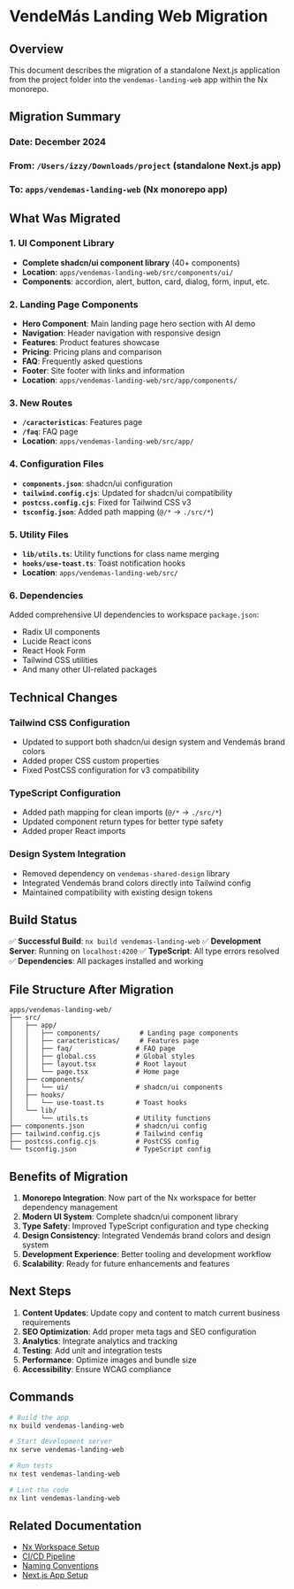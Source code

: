 # VendeMás Landing Web Migration

## Overview

This document describes the migration of a standalone Next.js application from the project folder into the `vendemas-landing-web` app within the Nx monorepo.

## Migration Summary

### Date: December 2024

### From: `/Users/izzy/Downloads/project` (standalone Next.js app)

### To: `apps/vendemas-landing-web` (Nx monorepo app)

## What Was Migrated

### 1. UI Component Library

- **Complete shadcn/ui component library** (40+ components)
- **Location**: `apps/vendemas-landing-web/src/components/ui/`
- **Components**: accordion, alert, button, card, dialog, form, input, etc.

### 2. Landing Page Components

- **Hero Component**: Main landing page hero section with AI demo
- **Navigation**: Header navigation with responsive design
- **Features**: Product features showcase
- **Pricing**: Pricing plans and comparison
- **FAQ**: Frequently asked questions
- **Footer**: Site footer with links and information
- **Location**: `apps/vendemas-landing-web/src/app/components/`

### 3. New Routes

- **`/caracteristicas`**: Features page
- **`/faq`**: FAQ page
- **Location**: `apps/vendemas-landing-web/src/app/`

### 4. Configuration Files

- **`components.json`**: shadcn/ui configuration
- **`tailwind.config.cjs`**: Updated for shadcn/ui compatibility
- **`postcss.config.cjs`**: Fixed for Tailwind CSS v3
- **`tsconfig.json`**: Added path mapping (`@/*` → `./src/*`)

### 5. Utility Files

- **`lib/utils.ts`**: Utility functions for class name merging
- **`hooks/use-toast.ts`**: Toast notification hooks
- **Location**: `apps/vendemas-landing-web/src/`

### 6. Dependencies

Added comprehensive UI dependencies to workspace `package.json`:

- Radix UI components
- Lucide React icons
- React Hook Form
- Tailwind CSS utilities
- And many other UI-related packages

## Technical Changes

### Tailwind CSS Configuration

- Updated to support both shadcn/ui design system and Vendemás brand colors
- Added proper CSS custom properties
- Fixed PostCSS configuration for v3 compatibility

### TypeScript Configuration

- Added path mapping for clean imports (`@/*` → `./src/*`)
- Updated component return types for better type safety
- Added proper React imports

### Design System Integration

- Removed dependency on `vendemas-shared-design` library
- Integrated Vendemás brand colors directly into Tailwind config
- Maintained compatibility with existing design tokens

## Build Status

✅ **Successful Build**: `nx build vendemas-landing-web`
✅ **Development Server**: Running on `localhost:4200`
✅ **TypeScript**: All type errors resolved
✅ **Dependencies**: All packages installed and working

## File Structure After Migration

```
apps/vendemas-landing-web/
├── src/
│   ├── app/
│   │   ├── components/          # Landing page components
│   │   ├── caracteristicas/     # Features page
│   │   ├── faq/                # FAQ page
│   │   ├── global.css          # Global styles
│   │   ├── layout.tsx          # Root layout
│   │   └── page.tsx            # Home page
│   ├── components/
│   │   └── ui/                 # shadcn/ui components
│   ├── hooks/
│   │   └── use-toast.ts        # Toast hooks
│   └── lib/
│       └── utils.ts            # Utility functions
├── components.json             # shadcn/ui config
├── tailwind.config.cjs         # Tailwind config
├── postcss.config.cjs          # PostCSS config
└── tsconfig.json               # TypeScript config
```

## Benefits of Migration

1. **Monorepo Integration**: Now part of the Nx workspace for better dependency management
2. **Modern UI System**: Complete shadcn/ui component library
3. **Type Safety**: Improved TypeScript configuration and type checking
4. **Design Consistency**: Integrated Vendemás brand colors and design system
5. **Development Experience**: Better tooling and development workflow
6. **Scalability**: Ready for future enhancements and features

## Next Steps

1. **Content Updates**: Update copy and content to match current business requirements
2. **SEO Optimization**: Add proper meta tags and SEO configuration
3. **Analytics**: Integrate analytics and tracking
4. **Testing**: Add unit and integration tests
5. **Performance**: Optimize images and bundle size
6. **Accessibility**: Ensure WCAG compliance

## Commands

```bash
# Build the app
nx build vendemas-landing-web

# Start development server
nx serve vendemas-landing-web

# Run tests
nx test vendemas-landing-web

# Lint the code
nx lint vendemas-landing-web
```

## Related Documentation

- [Nx Workspace Setup](./README.md)
- [CI/CD Pipeline](./ci-cd-pipeline-reference.md)
- [Naming Conventions](./naming-conventions.md)
- [Next.js App Setup](./schematic-scaffolding/05-nextjs-app-setup.md)
